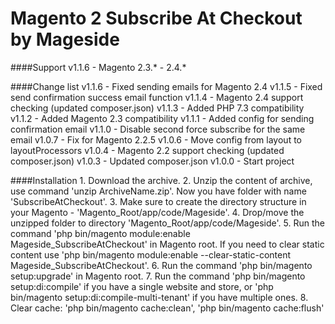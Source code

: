 Magento 2 Subscribe At Checkout by Mageside
===========================================

####Support
    v1.1.6 - Magento 2.3.* - 2.4.*

####Change list
    v1.1.6 - Fixed sending emails for Magento 2.4
    v1.1.5 - Fixed send confirmation success email function
    v1.1.4 - Magento 2.4 support checking (updated composer.json)
    v1.1.3 - Added PHP 7.3 compatibility
    v1.1.2 - Added Magento 2.3 compatibility
    v1.1.1 - Added config for sending confirmation email
    v1.1.0 - Disable second force subscribe for the same email
    v1.0.7 - Fix for Magento 2.2.5
    v1.0.6 - Move config from layout to layoutProcessors
    v1.0.4 - Magento 2.2 support checking (updated composer.json)
    v1.0.3 - Updated composer.json
    v1.0.0 - Start project

####Installation
    1. Download the archive.
    2. Unzip the content of archive, use command 'unzip ArchiveName.zip'. Now you have folder with name 'SubscribeAtCheckout'.
    3. Make sure to create the directory structure in your Magento - 'Magento_Root/app/code/Mageside'.
    4. Drop/move the unzipped folder to directory 'Magento_Root/app/code/Mageside'.
    5. Run the command 'php bin/magento module:enable Mageside_SubscribeAtCheckout' in Magento root. If you need to clear static content use 'php bin/magento module:enable --clear-static-content Mageside_SubscribeAtCheckout'.
    6. Run the command 'php bin/magento setup:upgrade' in Magento root.
    7. Run the command 'php bin/magento setup:di:compile' if you have a single website and store, or 'php bin/magento setup:di:compile-multi-tenant' if you have multiple ones.
    8. Clear cache: 'php bin/magento cache:clean', 'php bin/magento cache:flush'

